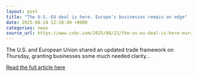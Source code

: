 ```yaml
---
layout: post
title: "The U.S.-EU deal is here. Europe's businesses remain on edge"
date: 2025-08-24 12:20:49 +0000
categories: news
source_url: https://www.cnbc.com/2025/08/22/the-us-eu-deal-is-here-europes-businesses-remain-on-edge.html
---
```


The U.S. and European Union shared an updated trade framework on Thursday, granting businesses some much needed clarity...

[Read the full article here](https://www.cnbc.com/2025/08/22/the-us-eu-deal-is-here-europes-businesses-remain-on-edge.html)
